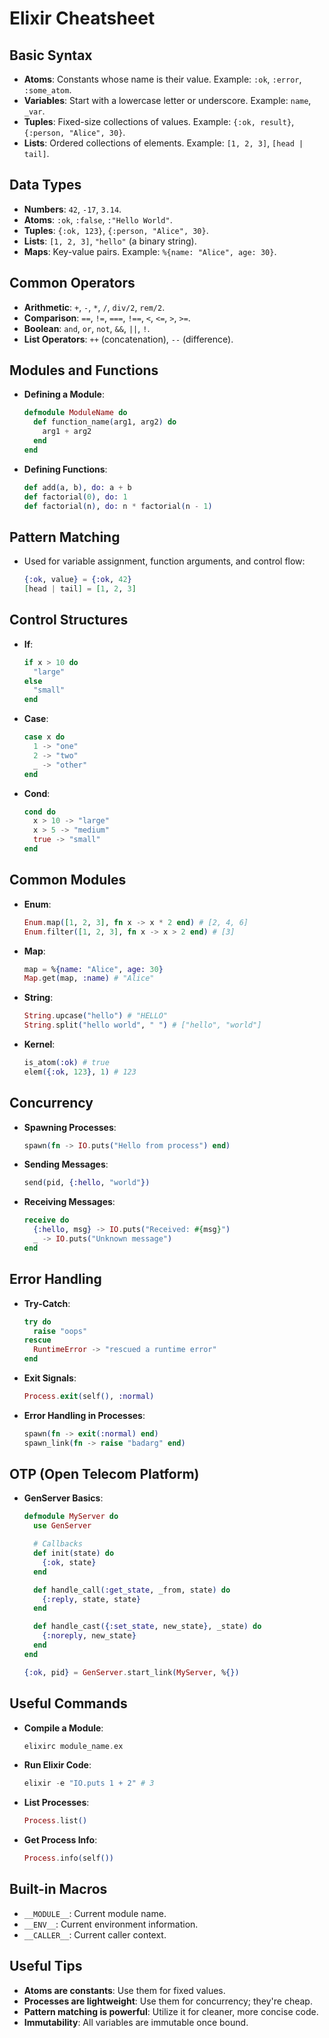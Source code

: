 
# Elixir Cheatsheet

## Basic Syntax
- **Atoms**: Constants whose name is their value. Example: `:ok`, `:error`, `:some_atom`.
- **Variables**: Start with a lowercase letter or underscore. Example: `name`, `_var`.
- **Tuples**: Fixed-size collections of values. Example: `{:ok, result}`, `{:person, "Alice", 30}`.
- **Lists**: Ordered collections of elements. Example: `[1, 2, 3]`, `[head | tail]`.

## Data Types
- **Numbers**: `42`, `-17`, `3.14`.
- **Atoms**: `:ok`, `:false`, `:"Hello World"`.
- **Tuples**: `{:ok, 123}`, `{:person, "Alice", 30}`.
- **Lists**: `[1, 2, 3]`, `"hello"` (a binary string).
- **Maps**: Key-value pairs. Example: `%{name: "Alice", age: 30}`.

## Common Operators
- **Arithmetic**: `+`, `-`, `*`, `/`, `div/2`, `rem/2`.
- **Comparison**: `==`, `!=`, `===`, `!==`, `<`, `<=`, `>`, `>=`.
- **Boolean**: `and`, `or`, `not`, `&&`, `||`, `!`.
- **List Operators**: `++` (concatenation), `--` (difference).

## Modules and Functions
- **Defining a Module**:
  ```elixir
  defmodule ModuleName do
    def function_name(arg1, arg2) do
      arg1 + arg2
    end
  end
  ```
- **Defining Functions**:
  ```elixir
  def add(a, b), do: a + b
  def factorial(0), do: 1
  def factorial(n), do: n * factorial(n - 1)
  ```

## Pattern Matching
- Used for variable assignment, function arguments, and control flow:
  ```elixir
  {:ok, value} = {:ok, 42}
  [head | tail] = [1, 2, 3]
  ```

## Control Structures
- **If**:
  ```elixir
  if x > 10 do
    "large"
  else
    "small"
  end
  ```
- **Case**:
  ```elixir
  case x do
    1 -> "one"
    2 -> "two"
    _ -> "other"
  end
  ```
- **Cond**:
  ```elixir
  cond do
    x > 10 -> "large"
    x > 5 -> "medium"
    true -> "small"
  end
  ```

## Common Modules
- **Enum**:
  ```elixir
  Enum.map([1, 2, 3], fn x -> x * 2 end) # [2, 4, 6]
  Enum.filter([1, 2, 3], fn x -> x > 2 end) # [3]
  ```
- **Map**:
  ```elixir
  map = %{name: "Alice", age: 30}
  Map.get(map, :name) # "Alice"
  ```
- **String**:
  ```elixir
  String.upcase("hello") # "HELLO"
  String.split("hello world", " ") # ["hello", "world"]
  ```
- **Kernel**:
  ```elixir
  is_atom(:ok) # true
  elem({:ok, 123}, 1) # 123
  ```

## Concurrency
- **Spawning Processes**:
  ```elixir
  spawn(fn -> IO.puts("Hello from process") end)
  ```
- **Sending Messages**:
  ```elixir
  send(pid, {:hello, "world"})
  ```
- **Receiving Messages**:
  ```elixir
  receive do
    {:hello, msg} -> IO.puts("Received: #{msg}")
    _ -> IO.puts("Unknown message")
  end
  ```

## Error Handling
- **Try-Catch**:
  ```elixir
  try do
    raise "oops"
  rescue
    RuntimeError -> "rescued a runtime error"
  end
  ```
- **Exit Signals**:
  ```elixir
  Process.exit(self(), :normal)
  ```
- **Error Handling in Processes**:
  ```elixir
  spawn(fn -> exit(:normal) end)
  spawn_link(fn -> raise "badarg" end)
  ```

## OTP (Open Telecom Platform)
- **GenServer Basics**:
  ```elixir
  defmodule MyServer do
    use GenServer

    # Callbacks
    def init(state) do
      {:ok, state}
    end

    def handle_call(:get_state, _from, state) do
      {:reply, state, state}
    end

    def handle_cast({:set_state, new_state}, _state) do
      {:noreply, new_state}
    end
  end

  {:ok, pid} = GenServer.start_link(MyServer, %{})
  ```

## Useful Commands
- **Compile a Module**:
  ```elixir
  elixirc module_name.ex
  ```
- **Run Elixir Code**:
  ```elixir
  elixir -e "IO.puts 1 + 2" # 3
  ```
- **List Processes**:
  ```elixir
  Process.list()
  ```
- **Get Process Info**:
  ```elixir
  Process.info(self())
  ```

## Built-in Macros
- `__MODULE__`: Current module name.
- `__ENV__`: Current environment information.
- `__CALLER__`: Current caller context.

## Useful Tips
- **Atoms are constants**: Use them for fixed values.
- **Processes are lightweight**: Use them for concurrency; they're cheap.
- **Pattern matching is powerful**: Utilize it for cleaner, more concise code.
- **Immutability**: All variables are immutable once bound.
